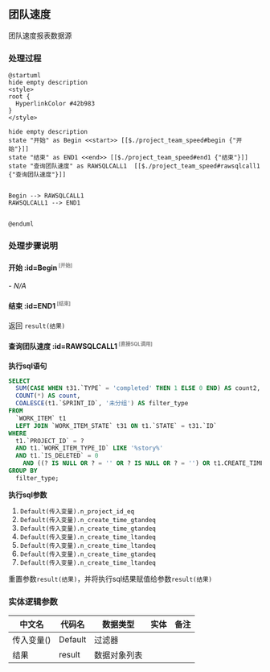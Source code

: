 ## 团队速度 <!-- {docsify-ignore-all} -->

   团队速度报表数据源

### 处理过程

```plantuml
@startuml
hide empty description
<style>
root {
  HyperlinkColor #42b983
}
</style>

hide empty description
state "开始" as Begin <<start>> [[$./project_team_speed#begin {"开始"}]]
state "结束" as END1 <<end>> [[$./project_team_speed#end1 {"结束"}]]
state "查询团队速度" as RAWSQLCALL1  [[$./project_team_speed#rawsqlcall1 {"查询团队速度"}]]


Begin --> RAWSQLCALL1
RAWSQLCALL1 --> END1


@enduml
```


### 处理步骤说明

#### 开始 :id=Begin<sup class="footnote-symbol"> <font color=gray size=1>[开始]</font></sup>



*- N/A*
#### 结束 :id=END1<sup class="footnote-symbol"> <font color=gray size=1>[结束]</font></sup>



返回 `result(结果)`

#### 查询团队速度 :id=RAWSQLCALL1<sup class="footnote-symbol"> <font color=gray size=1>[直接SQL调用]</font></sup>



<p class="panel-title"><b>执行sql语句</b></p>

```sql
SELECT
  SUM(CASE WHEN t31.`TYPE` = 'completed' THEN 1 ELSE 0 END) AS count2,
  COUNT(*) AS count,
  COALESCE(t1.`SPRINT_ID`, '未分组') AS filter_type
FROM
  `WORK_ITEM` t1
  LEFT JOIN `WORK_ITEM_STATE` t31 ON t1.`STATE` = t31.`ID`
WHERE
  t1.`PROJECT_ID` = ?
  AND t1.`WORK_ITEM_TYPE_ID` LIKE '%story%'
  AND t1.`IS_DELETED` = 0
	AND ((? IS NULL OR ? = '' OR ? IS NULL OR ? = '') OR t1.CREATE_TIME BETWEEN ? and ? )
GROUP BY
  filter_type;

```

<p class="panel-title"><b>执行sql参数</b></p>

1. `Default(传入变量).n_project_id_eq`
2. `Default(传入变量).n_create_time_gtandeq`
3. `Default(传入变量).n_create_time_gtandeq`
4. `Default(传入变量).n_create_time_ltandeq`
5. `Default(传入变量).n_create_time_ltandeq`
6. `Default(传入变量).n_create_time_gtandeq`
7. `Default(传入变量).n_create_time_ltandeq`

重置参数`result(结果)`，并将执行sql结果赋值给参数`result(结果)`



### 实体逻辑参数

|    中文名   |    代码名    |  数据类型    |  实体   |备注 |
| --------| --------| -------- | -------- | --------   |
|传入变量(<i class="fa fa-check"/></i>)|Default|过滤器|||
|结果|result|数据对象列表|||
